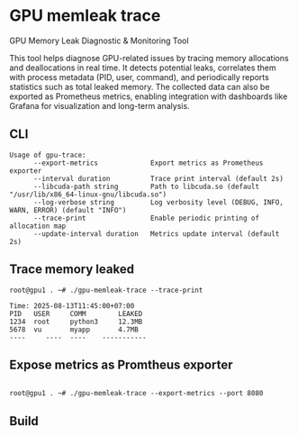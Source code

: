 # GPU memleak trace

GPU Memory Leak Diagnostic & Monitoring Tool

This tool helps diagnose GPU-related issues by tracing memory allocations and deallocations in real time. It detects potential leaks, correlates them with process metadata (PID, user, command), and periodically reports statistics such as total leaked memory. The collected data can also be exported as Prometheus metrics, enabling integration with dashboards like Grafana for visualization and long-term analysis.

## CLI

```shell
Usage of gpu-trace:
      --export-metrics             Export metrics as Prometheus exporter
      --interval duration          Trace print interval (default 2s)
      --libcuda-path string        Path to libcuda.so (default "/usr/lib/x86_64-linux-gnu/libcuda.so")
      --log-verbose string         Log verbosity level (DEBUG, INFO, WARN, ERROR) (default "INFO")
      --trace-print                Enable periodic printing of allocation map
      --update-interval duration   Metrics update interval (default 2s)

```
## Trace memory leaked

```shell
root@gpu1 . ~# ./gpu-memleak-trace --trace-print

Time: 2025-08-13T11:45:00+07:00
PID   USER     COMM        LEAKED
1234  root     python3     12.3MB
5678  vu       myapp       4.7MB
----     ----  ----    -----------

```

## Expose metrics as Promtheus exporter

```shell

root@gpu1 . ~# ./gpu-memleak-trace --export-metrics --port 8080

```

## Build
